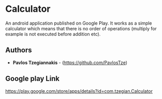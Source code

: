 # Calculator
An android application published on Google Play. It works as a simple calculator which means
that there is no order of operations (multiply for example is not executed before addition etc).

## Authors

* **Pavlos Tzegiannakis** - (https://github.com/PavlosTze)

## Google play Link
https://play.google.com/store/apps/details?id=com.tzegian.Calculator
